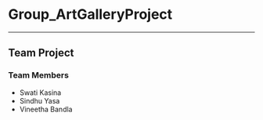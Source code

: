 # Group_ArtGalleryProject

----

## Team Project

### Team Members

- Swati Kasina
- Sindhu Yasa
- Vineetha Bandla